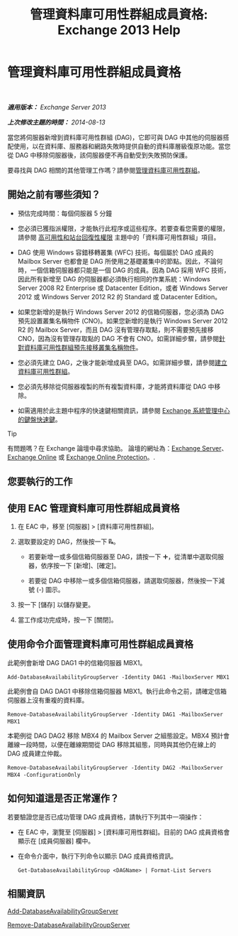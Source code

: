 ﻿---
title: '管理資料庫可用性群組成員資格: Exchange 2013 Help'
TOCTitle: 管理資料庫可用性群組成員資格
ms:assetid: fb2ea15e-96d5-4045-b75b-b0aa5fc60479
ms:mtpsurl: https://technet.microsoft.com/zh-tw/library/Dd351278(v=EXCHG.150)
ms:contentKeyID: 50474657
ms.date: 05/21/2018
mtps_version: v=EXCHG.150
ms.translationtype: MT
---

# 管理資料庫可用性群組成員資格

 

_**適用版本：** Exchange Server 2013_

_**上次修改主題的時間：** 2014-08-13_

當您將伺服器新增到資料庫可用性群組 (DAG)，它即可與 DAG 中其他的伺服器搭配使用，以在資料庫、服務器和網路失敗時提供自動的資料庫層級復原功能。當您從 DAG 中移除伺服器後，該伺服器便不再自動受到失敗預防保護。

要尋找與 DAG 相關的其他管理工作嗎？請參閱[管理資料庫可用性群組](managing-database-availability-groups-exchange-2013-help.md)。

## 開始之前有哪些須知？

  - 預估完成時間：每個伺服器 5 分鐘

  - 您必須已獲指派權限，才能執行此程序或這些程序。若要查看您需要的權限，請參閱 [高可用性和站台回復性權限](high-availability-and-site-resilience-permissions-exchange-2013-help.md) 主題中的「資料庫可用性群組」項目。

  - DAG 使用 Windows 容錯移轉叢集 (WFC) 技術。每個屬於 DAG 成員的 Mailbox Server 也都會是 DAG 所使用之基礎叢集中的節點。因此，不論何時，一個信箱伺服器都只能是一個 DAG 的成員。因為 DAG 採用 WFC 技術，因此所有新增至 DAG 的伺服器都必須執行相同的作業系統：Windows Server 2008 R2 Enterprise 或 Datacenter Edition，或者 Windows Server 2012 或 Windows Server 2012 R2 的 Standard 或 Datacenter Edition。

  - 如果您新增的是執行 Windows Server 2012 的信箱伺服器，您必須為 DAG 預先設置叢集名稱物件 (CNO)。如果您新增的是執行 Windows Server 2012 R2 的 Mailbox Server，而且 DAG 沒有管理存取點，則不需要預先接移 CNO，因為沒有管理存取點的 DAG 不會有 CNO。如需詳細步驟，請參閱[針對資料庫可用性群組預先接移叢集名稱物件](pre-stage-the-cluster-name-object-for-a-database-availability-group-exchange-2013-help.md)。

  - 您必須先建立 DAG，之後才能新增成員至 DAG。如需詳細步驟，請參閱[建立資料庫可用性群組](create-a-database-availability-group-exchange-2013-help.md)。

  - 您必須先移除從伺服器複製的所有複製資料庫，才能將資料庫從 DAG 中移除。

  - 如需適用於此主題中程序的快速鍵相關資訊，請參閱 [Exchange 系統管理中心的鍵盤快速鍵](keyboard-shortcuts-in-the-exchange-admin-center-exchange-online-protection-help.md)。


> [!TIP]  
> 有問題嗎？在 Exchange 論壇中尋求協助。 論壇的網址為：<a href="https://go.microsoft.com/fwlink/p/?linkid=60612">Exchange Server</a>、 <a href="https://go.microsoft.com/fwlink/p/?linkid=267542">Exchange Online</a> 或 <a href="https://go.microsoft.com/fwlink/p/?linkid=285351">Exchange Online Protection</a>。.




## 您要執行的工作

## 使用 EAC 管理資料庫可用性群組成員資格

1.  在 EAC 中，移至 \[伺服器\] \> \[資料庫可用性群組\]。

2.  選取要設定的 DAG，然後按一下 ![管理 DAG 成員](images/Dd351278.d567ae56-d6cd-4edb-ab67-ad8f7c58f337(EXCHG.150).gif "管理 DAG 成員")。
    
      - 若要新增一或多個信箱伺服器至 DAG，請按一下 ![加入圖示](images/JJ218640.c1e75329-d6d7-4073-a27d-498590bbb558(EXCHG.150).gif "加入圖示")，從清單中選取伺服器，依序按一下 \[新增\]、\[確定\]。
    
      - 若要從 DAG 中移除一或多個信箱伺服器，請選取伺服器，然後按一下減號 (-) 圖示。

3.  按一下 \[儲存\] 以儲存變更。

4.  當工作成功完成時，按一下 \[關閉\]。

## 使用命令介面管理資料庫可用性群組成員資格

此範例會新增 DAG DAG1 中的信箱伺服器 MBX1。

    Add-DatabaseAvailabilityGroupServer -Identity DAG1 -MailboxServer MBX1

此範例會自 DAG DAG1 中移除信箱伺服器 MBX1。執行此命令之前，請確定信箱伺服器上沒有重複的資料庫。

    Remove-DatabaseAvailabilityGroupServer -Identity DAG1 -MailboxServer MBX1

本範例從 DAG DAG2 移除 MBX4 的 Mailbox Server 之組態設定。MBX4 預計會離線一段時間，以便在離線期間從 DAG 移除其組態，同時與其他仍在線上的 DAG 成員建立仲裁。

    Remove-DatabaseAvailabilityGroupServer -Identity DAG2 -MailboxServer MBX4 -ConfigurationOnly

## 如何知道這是否正常運作？

若要驗證您是否已成功管理 DAG 成員資格，請執行下列其中一項操作：

  - 在 EAC 中，瀏覽至 \[伺服器\] \> \[資料庫可用性群組\]。目前的 DAG 成員資格會顯示在 \[成員伺服器\] 欄中。

  - 在命令介面中，執行下列命令以顯示 DAG 成員資格資訊。
    
        Get-DatabaseAvailabilityGroup <DAGName> | Format-List Servers

## 相關資訊

[Add-DatabaseAvailabilityGroupServer](https://technet.microsoft.com/zh-tw/library/dd298049\(v=exchg.150\))

[Remove-DatabaseAvailabilityGroupServer](https://technet.microsoft.com/zh-tw/library/dd297956\(v=exchg.150\))

